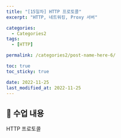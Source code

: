 ```yaml
---
title: "[15일차] HTTP 프로토콜"
excerpt: "HTTP, 네트워킹, Proxy 서버"

categories:
  - Categories2
tags:
  - [HTTP]

permalink: /categories2/post-name-here-6/

toc: true
toc_sticky: true

date: 2022-11-25
last_modified_at: 2022-11-25
---
```


## 🦥 수업 내용


HTTP 프로토콜
